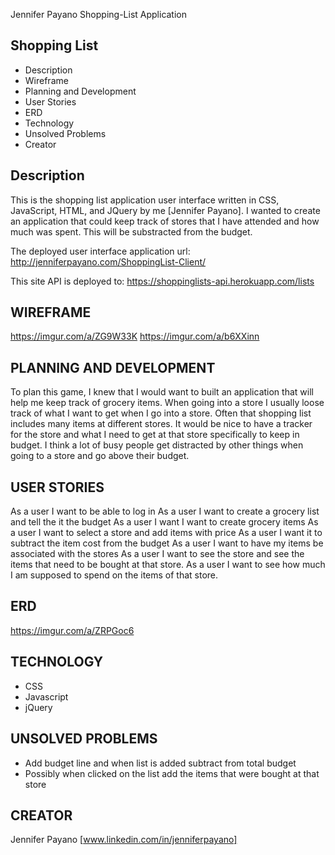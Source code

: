 Jennifer Payano Shopping-List Application

Shopping List
----------------
* Description
* Wireframe
* Planning and Development
* User Stories
* ERD
* Technology
* Unsolved Problems
* Creator

Description
------------
This is the shopping list application user interface written in CSS, JavaScript, HTML, and JQuery by me [Jennifer Payano].
I wanted to create an application that could keep track of stores that I have attended and how much was spent. This will be substracted from the budget.

The deployed user interface application url: http://jenniferpayano.com/ShoppingList-Client/

This site API is deployed to: https://shoppinglists-api.herokuapp.com/lists


WIREFRAME
---------
https://imgur.com/a/ZG9W33K
https://imgur.com/a/b6XXinn

PLANNING AND DEVELOPMENT
------------------------
To plan this game, I knew that I would want to built an application that will help me keep track of grocery items.
When going into a store I usually loose track of what I want to get when I go into a store. Often
that shopping list includes many items at different stores. It would be nice to have a tracker
for the store and what I need to get at that store specifically to keep in budget. I think a lot of busy people get distracted by other things when going to a store and go above their budget.

USER STORIES
------------
As a user I want to be able to log in
As a user I want to create a grocery list and tell the it the budget
As a user I want I want to create grocery items
As a user I want to select a store and add items with price
As a user I want it to subtract the item cost from the budget
As a user I want to have my items be associated with the stores
As a user I want to see the store and see the items that need to be bought at that store.
As a user I want to see how much I am supposed to spend on the items of that store.

ERD
-----------------
https://imgur.com/a/ZRPGoc6

TECHNOLOGY
------------
- CSS
- Javascript
- jQuery

UNSOLVED PROBLEMS
-----------------
- Add budget line and when list is added subtract from total budget
- Possibly when clicked on the list add the items that were bought at that store

CREATOR
---------
Jennifer Payano [www.linkedin.com/in/jenniferpayano]
